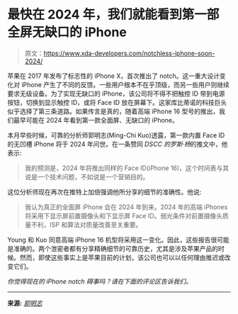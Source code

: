 # 最快在 2024 年，我们就能看到第一部全屏无缺口的 iPhone

> 原文：<https://www.xda-developers.com/notchless-iphone-soon-2024/>

苹果在 2017 年发布了标志性的 iPhone X，首次推出了 notch。这一重大设计变化对 iPhone 产生了不同的反馈。一些用户根本不在乎顶级，而另一些用户则继续要求无级设备。为了实现无缺口的 iPhone，该公司将不得不把触控 ID 带到电源按钮，切换到显示触控 ID，或将 Face ID 放在屏幕下。这家库比蒂诺的科技巨头似乎选择了第三条道路。如果传言是真的，随着高端 iPhone 16 型号的推出，我们最早可能在 2024 年看到第一款全面屏、无缺口的 iPhone。

本月早些时候，可靠的分析师郭明志(Ming-Chi Kuo)透露，第一款内置 Face ID 的无凹槽 iPhone 将于 2024 年问世。在一条赞同 *DSCC 的罗斯·杨*的推文中，他表示:

> 我的预测是，2024 年将推出同样的 Face ID(iPhone 16)，这个时间表与其说是一个技术问题，不如说是一个营销目的。

这位分析师现在再次在推特上加倍强调他所分享的细节的准确性。他说:

> 我认为真正的全面屏 iPhone 会在 2024 年到来。2024 年的高端 iPhones 将采用下显示屏前置摄像头和下显示屏 Face ID。弱光条件对前置摄像头质量不利，ISP 和算法对质量改善至关重要。

Young 和 Kuo 同意高端 iPhone 16 机型将采用这一变化。因此，这些报告很可能是准确的。两个泄密者都有分享精确细节的可靠历史，尤其是涉及苹果产品的时候。然而，即使这些事实上是苹果目前的计划，该公司也可以以任何理由推迟或改变它们。

*你觉得现在的 iPhone notch 碍事吗？请在下面的评论区告诉我们。*

* * *

**来源:** [*郭明志*](https://twitter.com/mingchikuo/status/1516729808893648901)